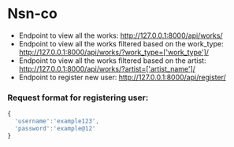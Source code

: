 # Nsn-co

* Endpoint to view all the works: http://127.0.0.1:8000/api/works/
* Endpoint to view all the works filtered based on the work_type: http://127.0.0.1:8000/api/works/?work_type=['work_type']/
* Endpoint to view all the works filtered based on the artist: http://127.0.0.1:8000/api/works/?artist=['artist_name']/
* Endpoint to register new user: http://127.0.0.1:8000/api/register/
### Request format for registering user:
```javascript
{
  'username':'example123',
  'password':'example@12'
}

```
